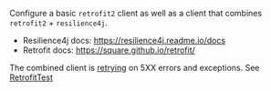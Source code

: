 Configure a basic `retrofit2` client as well as a client that combines  `retrofit2` + `resilience4j`.

* Resilience4j docs: https://resilience4j.readme.io/docs 
* Retrofit docs: https://square.github.io/retrofit/

The combined client is [retrying](https://resilience4j.readme.io/docs/retry) on 5XX errors and exceptions. See [RetrofitTest](src/test/kotlin/retrofittestdrive/RetrofitTest.kt)

